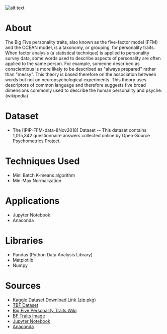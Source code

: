 ![alt text](https://cdn.slidesharecdn.com/ss_thumbnails/bigfivepersonalittraits-190614134158-thumbnail-4.jpg?cb=1566993701)


# About

The Big Five personality traits, also known as the five-factor model (FFM) and the OCEAN model, is a taxonomy, or grouping,
for personality traits. When factor analysis (a statistical technique) is applied to personality survey data, some words
used to describe aspects of personality are often applied to the same person. For example, someone described as conscientious 
is more likely to be described as "always prepared" rather than "messy". This theory is based therefore on the association 
between words but not on neuropsychological experiments. This theory uses descriptors of common language and therefore suggests
five broad dimensions commonly used to describe the human personality and psyche. (wikipedia) 

# Dataset

- The [IPIP-FFM-data-8Nov2018] Dataset
 -- This dataset contains 1,015,342 questionnaire answers collected online by Open-Source Psychometrics Project.

# Techniques Used
- Mini Batch K-means algorithm
- Min-Max Normalization

# Applications

- Jupyter Notebook 
- Anaconda

# Libraries

- Pandas (Python Data Analysis Library)
- Matplotlib
- Numpy

# Sources

- [Kaggle Dataset Download Link (zip pkg)](https://www.kaggle.com/tunguz/big-five-personality-test)
- [TBF Dataset](https://www.kaggle.com/tunguz/big-five-personality-test)
- [Big Five Personality Traits Wiki](https://en.wikipedia.org/wiki/Big_Five_personality_traits)
- [BF Traits Image](https://cdn.slidesharecdn.com/ss_thumbnails/bigfivepersonalittraits-190614134158-thumbnail-4.jpg?cb=1566993701)
- [Jupyter Notebook](https://jupyter.org/)
- [Anaconda](https://www.anaconda.com/)
